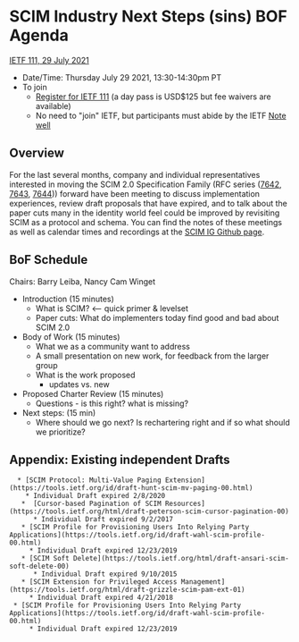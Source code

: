 # SCIM Industry Next Steps (sins) BOF Agenda
[IETF 111, 29 July 2021](https://datatracker.ietf.org/meeting/agenda/)
* Date/Time:  Thursday July 29 2021, 13:30-14:30pm PT
* To join
    * [Register for IETF 111](https://registration.ietf.org/111/) (a day pass is USD$125 but fee waivers are available)
    * No need to "join" IETF, but participants must abide by the IETF [Note well](https://www.ietf.org/about/note-well/)

## Overview
For the last several months, company and individual representatives interested in moving the SCIM 2.0 Specification Family (RFC series ([7642](https://https://datatracker.ietf.org/doc/html/rfc7642), [7643](https://https://datatracker.ietf.org/doc/html/rfc7643), [7644](https://https://datatracker.ietf.org/doc/html/rfc7644))) forward have been meeting to discuss implementation experiences, review draft proposals that have expired, and to talk about the paper cuts many in the identity world feel could be improved by revisiting SCIM as a protocol and schema.  You can find the notes of these meetings as well as calendar times and recordings at the [SCIM IG Github page](https://github.com/SCIM-Interest-Group/wiki).

## BoF Schedule
Chairs: Barry Leiba, Nancy Cam Winget
* Introduction (15 minutes) 
    * What is SCIM? <-- quick primer & levelset
    * Paper cuts:  What do implementers today find good and bad about SCIM 2.0
* Body of Work (15 minutes)
    *  What we as a community want to address
    *   A small presentation on new work, for feedback from the larger group
    *   What is the work proposed
        * updates vs. new 
* Proposed Charter Review (15 minutes)
    * Questions - is this right? what is missing?
* Next steps: (15 min)  
    * Where should we go next? Is rechartering right and if so what should we prioritize?

## Appendix: Existing independent Drafts

      * [SCIM Protocol: Multi-Value Paging Extension](https://tools.ietf.org/id/draft-hunt-scim-mv-paging-00.html)	
        * Individual Draft expired 2/8/2020 
       *  [Cursor-based Pagination of SCIM Resources](https://tools.ietf.org/html/draft-peterson-scim-cursor-pagination-00)
          * Individual Draft expired 9/2/2017
       * [SCIM Profile for Provisioning Users Into Relying Party Applications](https://tools.ietf.org/id/draft-wahl-scim-profile-00.html)
         * Individual Draft expired 12/23/2019
       * [SCIM Soft Delete](https://tools.ietf.org/html/draft-ansari-scim-soft-delete-00)
          * Individual Draft expired 9/10/2015
       * [SCIM Extension for Privileged Access Management](https://tools.ietf.org/html/draft-grizzle-scim-pam-ext-01)
         * Individual Draft expired 4/21/2018
     * [SCIM Profile for Provisioning Users Into Relying Party Applications](https://tools.ietf.org/id/draft-wahl-scim-profile-00.html)
         * Individual Draft expired 12/23/2019
   
